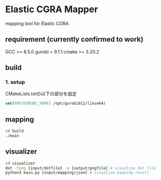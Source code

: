 # Elastic CGRA Mapper
mapping tool for Elastic CGRA


## requirement (currently confirmed to work)
GCC >= 8.5.0 
gurobi = 9.1.1
cmake >= 3.20.2

## build
### 1. setup
CMakeLists.txtの以下の部分を設定
```cmake
set(ENV{GUROBI_HOME} /opt/gurobi911/linux64)
```

## mapping
```bash
cd build
./main
```

## visualizer 
```bash
cd visualizer
dot -Tpng {input/dotfile} -o {output/pngfile} # visualize dot file
python3 main.py {input/mapping/json} # visualize mapping result
```
